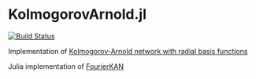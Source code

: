 # KolmogorovArnold.jl

[![Build Status](https://github.com/vpuri3/KolmogorovArnold.jl/actions/workflows/CI.yml/badge.svg?branch=master)](https://github.com/vpuri3/KolmogorovArnold.jl/actions/workflows/CI.yml?query=branch%3Amaster)


Implementation of [Kolmogorov-Arnold network with radial basis functions](https://github.com/vpuri3/KolmogorovArnold.jl)

Julia implementation of [FourierKAN](https://github.com/GistNoesis/FourierKAN)
